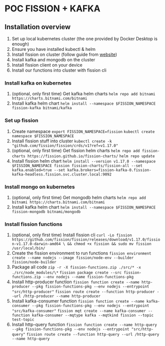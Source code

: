 # POC FISSION + KAFKA

## Installation overview
1. Set up local kubernetes cluster (the one provided by Docker Desktop is enough)
2. Ensure you have installed kubectl & helm
3. Install fission on cluster (follow guide from [website](https://fission.io/docs/installation/))
5. Install kafka and mongodb on the cluster
4. Install fission client on your device
5. Install our functions into cluster with fission cli

### Install kafka on kubernetes
1. (optional, only first time) Get kafka helm charts
`helm repo add bitnami https://charts.bitnami.com/bitnami`
2. Install kafka helm chart
`helm install --namespace $FISSION_NAMESPACE fission-kafka bitnami/kafka`

### Set up fission
1. Create namespace
`export FISSION_NAMESPACE=fission`
`kubectl create namespace $FISSION_NAMESPACE`
2. Install fission stuff into cluster
`kubectl create -k "github.com/fission/fission/crds/v1?ref=v1.17.0"`
3. (optional, only first time) Get fission helm charts
`helm repo add fission-charts https://fission.github.io/fission-charts/`
`helm repo update`
4. Install fission helm chart
`helm install --version v1.17.0 --namespace $FISSION_NAMESPACE fission fission-charts/fission-all --set kafka.enabled=true --set kafka.brokers=fission-kafka-0.fission-kafka-headless.fission.svc.cluster.local:9092`

### Install mongo on kubernetes
1. (optional, only first time) Get mongodb helm charts
`helm repo add bitnami https://charts.bitnami.com/bitnami`
2. Install kafka helm chart
`helm install --namespace $FISSION_NAMESPACE fission-mongodb bitnami/mongodb`

### Install fission functions
1. (optional, only first time) Install fission cli
`curl -Lo fission https://github.com/fission/fission/releases/download/v1.17.0/fission-v1.17.0-darwin-amd64 \
&& chmod +x fission && sudo mv fission /usr/local/bin/`
2. Create the fission environment to run functions
`fission environment create --name nodejs --image fission/node-env --builder fission/node-builder`
3. Package all code
`zip -r -X fission-functions.zip ./src/* -x ./src/node_modules/\*`
`fission package create --src fission-functions.zip --env nodejs --name fission-functions-pkg`
4. Install http-producer function
`fission function create --name http-producer --pkg fission-functions-pkg --env nodejs --entrypoint "src/http-producer"`
`fission route create --function http-producer --url /http-producer --name http-producer`
5. Install kafka-consumer function
`fission function create --name kafka-consumer --pkg fission-functions-pkg --env nodejs --entrypoint "src/kafka-consumer"`
`fission mqt create --name kafka-consumer --function kafka-consumer --mqtype kafka --mqtkind fission --topic test-topic`
6. Install http-query function
`fission function create --name http-query --pkg fission-functions-pkg --env nodejs --entrypoint "src/http-query"`
`fission route create --function http-query --url /http-query --name http-query`